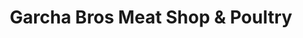 ---
title: "Garcha Bros Meat Shop & Poultry"
url: /surrey/garcha-bros-meat-shop-and-poultry/
shop: butcher
---